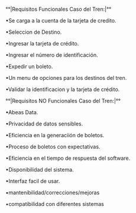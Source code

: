 °°|Requisitos Funcionales Caso del Tren:|°°

•Se carga a la cuenta de la tarjeta de credito.

•Seleccion de Destino.

•Ingresar la tarjeta de crédito.

•Ingresar el número de identificación.

•Expedir un boleto.

•Un menu de opciones para los destinos del tren.

•Validar la identificacion y la tarjeta de crédito.


°°|Requisitos NO Funcionales Caso del Tren:|°°

•Abeas Data.

•Privacidad de datos sensibles.

•Eficiencia en la generaciión de boletos.

•Proceso de boletos con expectativas.

•Eficiencia en el tiempo de respuesta del software.

•Disponibilidad del sistema.

•Interfaz facil de usar.

•mantenibilidad/correcciones/mejoras

•compatibilidad con diferentes sistemas

